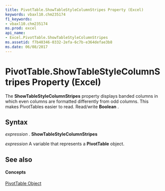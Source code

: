 ```yaml
---
title: PivotTable.ShowTableStyleColumnStripes Property (Excel)
keywords: vbaxl10.chm235174
f1_keywords:
- vbaxl10.chm235174
ms.prod: excel
api_name:
- Excel.PivotTable.ShowTableStyleColumnStripes
ms.assetid: f7b40346-0332-2efa-6c7b-e364defae3b8
ms.date: 06/08/2017
---
```



# PivotTable.ShowTableStyleColumnStripes Property (Excel)

The  **ShowTableStyleColumnStripes** property displays banded columns in which even columns are formatted differently from odd columns. This makes PivotTables easier to read. Read/write **Boolean** .


## Syntax

 _expression_ . **ShowTableStyleColumnStripes**

 _expression_ A variable that represents a **PivotTable** object.


## See also


#### Concepts


[PivotTable Object](Excel.PivotTable.md)

